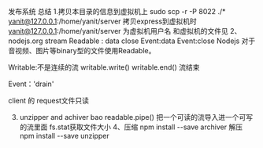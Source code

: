 发布系统 总结
1.拷贝本目录的信息到虚拟机上
sudo scp -r  -P 8022 ./* yanit@127.0.0.1:/home/yanit/server
拷贝express到虚拟机时  yanit@127.0.0.1:/home/yanit/server 为虚拟机用户名 和虚拟机的文件见
2、 nodejs.org stream
Readable : data close
    Event:data 
    Event:close 
     Nodejs 对于音视频、图片等binary型的文件使用Readable。

Writable:不是连续的流 
writable.write()
writable.end() 流结束

Event：'drain'


client 的 request文件只读


3. unzipper and achiver bao
readable.pipe() 把一个可读的流导入进一个可写的流里面
fs.stat获取文件大小
4、压缩 npm install --save archiver
   解压 npm install --save unzipper
